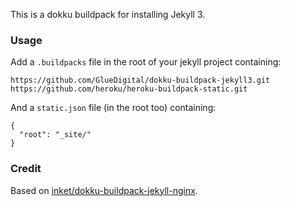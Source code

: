This is a dokku buildpack for installing Jekyll 3.

### Usage

Add a `.buildpacks` file in the root of your jekyll project containing:

```
https://github.com/GlueDigital/dokku-buildpack-jekyll3.git
https://github.com/heroku/heroku-buildpack-static.git
```

And a `static.json` file (in the root too) containing:

```
{
  "root": "_site/"
}
```

### Credit

Based on [inket/dokku-buildpack-jekyll-nginx](https://github.com/inket/dokku-buildpack-jekyll-nginx).
